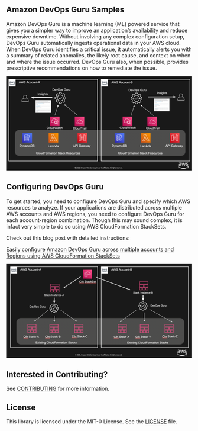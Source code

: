 ## Amazon DevOps Guru Samples

Amazon DevOps Guru is a machine learning (ML) powered service that gives you a simpler way to improve an application’s availability and reduce expensive downtime. Without involving any complex configuration setup, DevOps Guru automatically ingests operational data in your AWS cloud. When DevOps Guru identifies a critical issue, it automatically alerts you with a summary of related anomalies, the likely root cause, and context on when and where the issue occurred. DevOps Guru also, when possible, provides prescriptive recommendations on how to remediate the issue.

![insights](./images/insights.png)

## Configuring DevOps Guru

To get started, you need to configure DevOps Guru and specify which AWS resources to analyze. If your applications are distributed across multiple AWS accounts and AWS regions, you need to configure DevOps Guru for each account-region combination. Though this may sound complex, it is infact very simple to do so using AWS CloudFormation StackSets. 

Check out this blog post with detailed instructions: 

[Easily configure Amazon DevOps Guru across multiple accounts and Regions using AWS CloudFormation StackSets](https://aws.amazon.com/blogs/devops/configure-devops-guru-multiple-accounts-regions-using-cfn-stacksets/)

![multi-account](./images/multi-account.png)

## Interested in Contributing?

See [CONTRIBUTING](CONTRIBUTING.md#security-issue-notifications) for more information.

## License

This library is licensed under the MIT-0 License. See the [LICENSE](/LICENSE) file.

